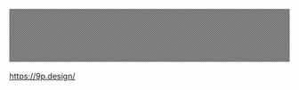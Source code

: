 ![](https://github.com/zakkor/zakkor/blob/master/image.png?raw=true&cachebuster=9001)


https://9p.design/
